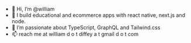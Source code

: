 - 👋 Hi, I’m @william
- 👀 I build educational and ecommerce apps with react native, next.js and node.
- 🌱 I’m passionate about TypeScript, GraphQL and Tailwind.css
- 📫 reach me at william d o t diffey a t gmail d o t com
